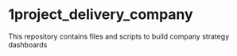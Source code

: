 # 1project_delivery_company
This repository contains files and scripts to build company strategy dashboards
